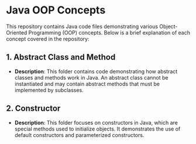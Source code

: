 # Java OOP Concepts

This repository contains Java code files demonstrating various Object-Oriented Programming (OOP) concepts. Below is a brief explanation of each concept covered in the repository:

## 1. **Abstract Class and Method**
   - **Description**: This folder contains code demonstrating how abstract classes and methods work in Java. An abstract class cannot be instantiated and may contain abstract methods that must be implemented by subclasses.
## 2. **Constructor**
   - **Description**: This folder focuses on constructors in Java, which are special methods used to initialize objects. It demonstrates the use of default constructors and parameterized constructors.
